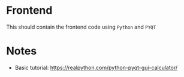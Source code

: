 # Frontend
This should contain the frontend code using `Python` and `PYQT`

# Notes
- Basic tutorial: https://realpython.com/python-pyqt-gui-calculator/
